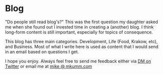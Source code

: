 # Blog

<div class="text-sm italic">
"Do people still read blog's?" This was the first question my daughter asked me when she found out I invested time in creating a (another) blog. I think long-form content is still important, especially for topics of consequence.

This blog has three main categories. Development, Life (Food, Krakow, etc), and Business. Most of what I write here is used as content that I would send in an email based on questions I get.

I hope you enjoy. Always feel free to send me feedback either via [DM on Twitter](https://twitter.com/mkumm) or email me at [mike @ mkumm.com](mailto:mike@mkumm.com)
</div>
